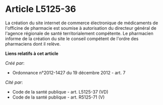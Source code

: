 # Article L5125-36

La création du site internet de commerce électronique de médicaments de l'officine de pharmacie est soumise à autorisation du
directeur général de l'agence régionale de santé territorialement compétente. Le pharmacien informe de la création du site le
conseil compétent de l'ordre des pharmaciens dont il relève.

**Liens relatifs à cet article**

_Créé par_:

  - Ordonnance n°2012-1427 du 19 décembre 2012 - art. 7

_Cité par_:

  - Code de la santé publique - art. L5125-37 (VD)
  - Code de la santé publique - art. R5125-71 (V)
